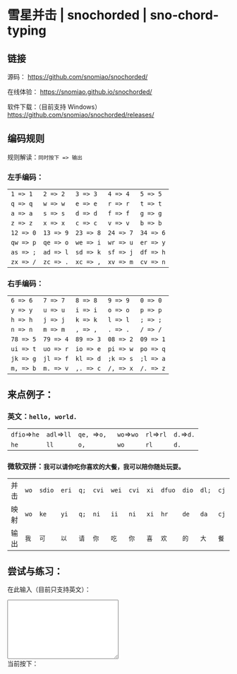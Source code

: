 # 雪星并击 | snochorded | sno-chord-typing

## 链接

源码：
https://github.com/snomiao/snochorded/

在线体验：
https://snomiao.github.io/snochorded/

软件下载：（目前支持 Windows）
https://github.com/snomiao/snochorded/releases/

## 编码规则

规则解读：`同时按下 => 输出`

### 左手编码：

||||||
|-|-|-|-|-|
|`1 => 1` |`2 => 2` |`3 => 3` |`4 => 4` |`5 => 5` |
|`q => q` |`w => w` |`e => e` |`r => r` |`t => t` |
|`a => a` |`s => s` |`d => d` |`f => f` |`g => g` |
|`z => z` |`x => x` |`c => c` |`v => v` |`b => b` |
|`12 => 0`|`13 => 9`|`23 => 8`|`24 => 7`|`34 => 6`|
|`qw => p`|`qe => o`|`we => i`|`wr => u`|`er => y`|
|`as => ;`|`ad => l`|`sd => k`|`sf => j`|`df => h`|
|`zx => /`|`zc => .`|`xc => ,`|`xv => m`|`cv => n`|

### 右手编码：

||||||
|-|-|-|-|-|
|`6 => 6` |`7 => 7` |`8 => 8` |`9 => 9` |`0 => 0` |
|`y => y` |`u => u` |`i => i` |`o => o` |`p => p` |
|`h => h` |`j => j` |`k => k` |`l => l` |`; => ;` |
|`n => n` |`m => m` |`, => ,` |`. => .` |`/ => /` |
|`78 => 5`|`79 => 4`|`89 => 3`|`08 => 2`|`09 => 1`|
|`ui => t`|`uo => r`|`io => e`|`pi => w`|`po => q`|
|`jk => g`|`jl => f`|`kl => d`|`;k => s`|`;l => a`|
|`m, => b`|`m. => v`|`,. => c`|`/, => x`|`/. => z`|

## 来点例子：

### 英文：`hello, world.`
|||||||
|-|-|-|-|-|-|
| `dfio`=>`he` | `adl`=>`ll` | `qe, `=>`o, ` | `wo`=>`wo` | `rl`=>`rl` | `d.`=>`d.`
| `he`| `ll`| `o, `| `wo`| `rl`| `d.` |


### 微软双拼：`我可以请你吃你喜欢的大餐，我可以陪你随处玩耍。`

|||||||||||||||||||||||||
|-|-|-|-|-|-|-|-|-|-|-|-|-|-|-|-|-|-|-|-|-|-|-|-|
|并击|`wo`|`sdio`|`eri`|`q;`|`cvi`|`wei`|`cvi`|`xi`|`dfuo`|`dio`|`dl;`|`cj`|`,`|`wo`|`sdio`|`eri`|`qw/.`|`cvi`|`s.m`|`weu`|`wj`|`wrip`|
|映射|`wo`|`ke`|`yi`|`q;`|`ni`|`ii`|`ni`|`xi`|`hr`|`de`|`da`|`cj`|`,`|`wo`|`ke`|`yi`|`pz`|`ni`|`sv`|`ii`|`wj`|`uw`|`.`|
|输出|`我`|`可`|`以`|`请`|`你`|`吃`|`你`|`喜`|`欢`|`的`|`大`|`餐`|`，`|`我`|`可`|`以`|`陪`|`你`|`随`|`处`|`玩`|`耍`|`。`|

## 尝试与练习：

在此输入（目前只支持英文）：

<div class="snochorded">
<div><textarea  style="min-width:50%;min-height:10em"></textarea></div>
当前按下：<span></span>
</div>


<script>
// 规则转换函
const 按长度倒序 = (a, b) => b.length - a.length
const 串字符按顺序排序 = (串) => 串.split('').sort().join('')
const 规则向表解析 = (输入规则串, 输出规则串) => {
    const [输入列, 输出列] = [输入规则串, 输出规则串].map(串 => 串.split(' '))
    const 对应关系列 = 输入列.map((输入, 序) => [串字符按顺序排序(输入), 输出列[序]])
    const 对应关系 = Object.fromEntries(对应关系列)
    return 对应关系
}
const 规则表转换 = (规则, 原字符串, 新字符串) => JSON.parse(JSON.stringify(规则).replace(/\d/g, (字符) => 新字符串[原字符串.indexOf(字符)]))
// 插空法
const 全排列 = (串) =>
    串.length <= 1
        ? [串]
        : 串.split('').flatMap((字, 序) =>
            全排列(串.slice(0, 序) + 串.slice(序 + 1))
                .map(排列串 => 字 + 排列串))

// 全排列
const 规则表全序支持 = (规则) => {
    const 规则列 = Object.entries(规则)
    const 全序规则列 = 规则列.flatMap(([键, 值]) => 全排列(键).map(键 => [键, 值]))
    return Object.fromEntries(全序规则列)
}
const 规则表向字母区扩展 = (规则) => {
    // `1234567890` => `qwertyuiop`
    //                 `asdfghjkl;`
    //                 `zxcvbnm,./`
    return {
        ...规则,
        ...规则表转换(规则, `1234567890`, `qwertyuiop`),
        ...规则表转换(规则, `1234567890`, `asdfghjkl;`),
        ...规则表转换(规则, `1234567890`, `zxcvbnm,./`),
    }
}
// 定义规则
const 左手规则表 = 规则表全序支持(规则表向字母区扩展(规则向表解析('1 2 3 4 5 34 24 23 13 12', '1 2 3 4 5 6 7 8 9 0')))
const 右手规则表 = 规则表全序支持(规则表向字母区扩展(规则向表解析('90 80 89 79 78 6 7 8 9 0', '1 2 3 4 5 6 7 8 9 0')))
const 左手按键集 = new Set([...Object.keys(左手规则表)].join('').split(''))
const 右手按键集 = new Set([...Object.keys(右手规则表)].join('').split(''))
const 其他字符集 = new Set(" ")
const 可退改字符列 = [...左手按键集, ...右手按键集, ...其他字符集].filter(e => /[a-z]/.test(e))
const 直接映射集 = new Set([...左手按键集, ...右手按键集, ...其他字符集])
const 按键重映射 = (输入) => {
    const 输入字符列 = 输入.split('')
    const 左手输入 = 输入字符列.filter(字 => 左手按键集.has(字)).sort().join('')
    const 右手输入 = 输入字符列.filter(字 => 右手按键集.has(字)).sort().join('')
    const 其他输入 = 输入字符列.filter(字 => (左手输入 + 右手输入).indexOf(字) == -1).join('')
    const 左手输出 = 左手规则表[左手输入] || ''
    const 右手输出 = 右手规则表[右手输入] || ''
    return 左手输出 + 右手输出 + 其他输入
}

const 雪星并击输入区 =  document.querySelector('.snochorded textarea')
const 雪星并击按键显示区 =  document.querySelector('.snochorded span')
var 按下键列 = ""

雪星并击输入区.addEventListener('keydown', (e)=>{
    if(!直接映射集.has(e.key) || e.altKey || e.ctrlKey || e.shiftKey ) return;
    e.preventDefault()
    按下键列 += e.key
    雪星并击按键显示区.innerText = 按下键列
})
雪星并击输入区.addEventListener('keyup', (e)=>{
    if(!直接映射集.has(e.key) || e.altKey || e.ctrlKey || e.shiftKey ) return;
    e.preventDefault()
    雪星并击输入区.value += 按键重映射(按下键列)
    按下键列 = ""
    雪星并击按键显示区.innerText = "无"
})
雪星并击按键显示区.innerText = "无"

</script>